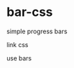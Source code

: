 bar-css
=======

simple progress bars

link css
	<link rel="stylesheet" type="text/css" href="bar.css">

use bars
	<div class="bar">
	<span style="width: 50%;"></span>
	</div>